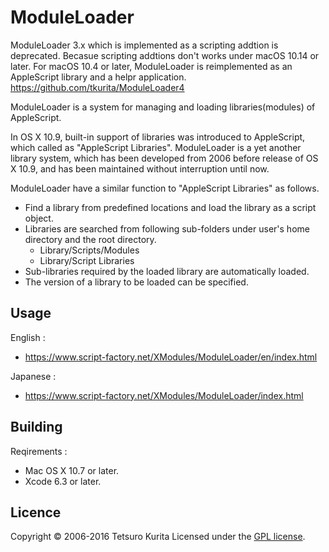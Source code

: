 ModuleLoader
===============

ModuleLoader 3.x which is implemented as a scripting addtion is deprecated.
Becasue scripting addtions don't works under macOS 10.14 or later.
For macOS 10.4 or later, ModuleLoader is reimplemented as an AppleScript library and a helpr application.
https://github.com/tkurita/ModuleLoader4

ModuleLoader is a system for managing and loading libraries(modules) of AppleScript.

In OS X 10.9, built-in support of libraries was introduced to AppleScript, which called as "AppleScript Libraries". ModuleLoader is a yet another library system, which has been developed from 2006 before release of OS X 10.9, and has been maintained without interruption until now.

ModuleLoader have a similar function to "AppleScript Libraries" as follows.
* Find a library from predefined locations and load the library as a script object.
* Libraries are searched from following sub-folders under user's home directory and the root directory.
  - Library/Scripts/Modules
  - Library/Script Libraries
* Sub-libraries required by the loaded library are automatically loaded.
* The version of a library to be loaded can be specified.

## Usage
English :
* https://www.script-factory.net/XModules/ModuleLoader/en/index.html

Japanese :
* https://www.script-factory.net/XModules/ModuleLoader/index.html

## Building
Reqirements :
* Mac OS X 10.7 or later.
* Xcode 6.3 or later.

## Licence

Copyright &copy; 2006-2016 Tetsuro Kurita
Licensed under the [GPL license][GPL].
 
[GPL]: http://www.gnu.org/licenses/gpl.html

